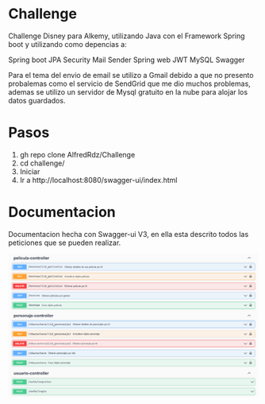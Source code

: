 # Challenge
Challenge Disney para Alkemy, utilizando Java con el Framework Spring boot y utilizando como depencias a:

Spring boot JPA
Security
Mail Sender
Spring web
JWT
MySQL
Swagger

Para el tema del envio de email se utilizo a Gmail debido a que no presento probalemas como el servicio de SendGrid que me dio muchos problemas, ademas se utilizo un servidor de Mysql gratuito en la nube para alojar los datos guardados.

# Pasos
1. gh repo clone AlfredRdz/Challenge
2. cd challenge/
3. Iniciar 
7. Ir a http://localhost:8080/swagger-ui/index.html 

# Documentacion

Documentacion hecha con Swagger-ui V3, en ella esta descrito todos las peticiones que se pueden realizar.

![ScreenShot](https://github.com/AlfredRdz/Challenge/blob/main/Screenshot%202022-01-27%20at%2014-14-03%20Swagger%20UI.png)
